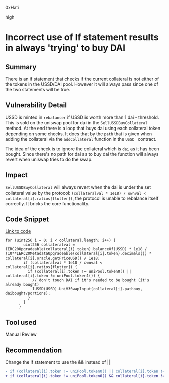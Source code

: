 0xHati

high

# Incorrect use of If statement results in always 'trying' to buy DAI

## Summary
There is an if statement that checks if the current collateral is not either of the tokens in the USSD/DAI pool. However it will always pass since one of the two statements will be true. 

## Vulnerability Detail
USSD is minted in `rebalancer` if USSD is worth more than 1 dai - threshold. This is sold on the uniswap pool for dai in the `SellUSSDBuyCollateral` method. At the end there is a loop that buys dai using each collateral token depending on some checks. It does that by the `path` that is given when adding the collateral via the `addCollateral` function in the `USSD ` contract. 

The idea of the check is to ignore the collateral which is `dai`  as it has been bought. Since there's no path for dai as to buy dai the function will always revert when uniswap tries to do the swap.

## Impact
`SellUSSDBuyCollateral` will always revert when the dai is under the set collateral value by the protocol: `(collateralval * 1e18) / ownval < collateral[i].ratios[flutter])`, the protocol is unable to rebalance itself correctly. It bricks the core functionality.
## Code Snippet

[Link to code](https://github.com/sherlock-audit/2023-05-USSD/blob/main/ussd-contracts/contracts/USSDRebalancer.sol#L199)
```solidity
for (uint256 i = 0; i < collateral.length; i++) {
        uint256 collateralval = IERC20Upgradeable(collateral[i].token).balanceOf(USSD) * 1e18 / (10**IERC20MetadataUpgradeable(collateral[i].token).decimals()) * collateral[i].oracle.getPriceUSD() / 1e18;
        if (collateralval * 1e18 / ownval < collateral[i].ratios[flutter]) {
          if (collateral[i].token != uniPool.token0() || collateral[i].token != uniPool.token1()) {
            // don't touch DAI if it's needed to be bought (it's already bought)
            IUSSD(USSD).UniV3SwapInput(collateral[i].pathbuy, daibought/portions);
          }
        }
      }
```
## Tool used

Manual Review

## Recommendation
Change the if statement to use the && instead of ||
```diff
- if (collateral[i].token != uniPool.token0() || collateral[i].token != uniPool.token1()) 
+ if (collateral[i].token != uniPool.token0() && collateral[i].token != uniPool.token1()) 
```